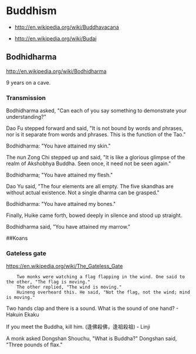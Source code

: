 # Buddhism

-   <http://en.wikipedia.org/wiki/Buddhavacana>

-   <http://en.wikipedia.org/wiki/Budai>

## Bodhidharma

<http://en.wikipedia.org/wiki/Bodhidharma>

9 years on a cave.

### Transmission

Bodhidharma asked, "Can each of you say something to demonstrate your understanding?"

Dao Fu stepped forward and said, "It is not bound by words and phrases, nor is it separate from words and phrases. This is the function of the Tao."

Bodhidharma: "You have attained my skin."

The nun Zong Chi stepped up and said, "It is like a glorious glimpse of the realm of Akshobhya Buddha. Seen once, it need not be seen again."

Bodhidharma; "You have attained my flesh."

Dao Yu said, "The four elements are all empty. The five skandhas are without actual existence. Not a single dharma can be grasped."

Bodhidharma: "You have attained my bones."

Finally, Huike came forth, bowed deeply in silence and stood up straight.

Bodhidharma said, "You have attained my marrow."

##Koans

### Gateless gate

<https://en.wikipedia.org/wiki/The_Gateless_Gate>

        Two monks were watching a flag flapping in the wind. One said to the other, "The flag is moving."
        The other replied, "The wind is moving."
        Huineng overheard this. He said, "Not the flag, not the wind; mind is moving."


Two hands clap and there is a sound. What is the sound of one hand? - Hakuin Ekaku

If you meet the Buddha, kill him. (逢佛殺佛，逢祖殺祖) - Linji

A monk asked Dongshan Shouchu, "What is Buddha?" Dongshan said, "Three pounds of flax."
